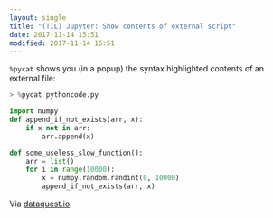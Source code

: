 ```yaml
---
layout: single
title: "(TIL) Jupyter: Show contents of external script"
date: 2017-11-14 15:51
modified: 2017-11-14 15:51
---
```


`%pycat` shows you (in a popup) the syntax highlighted contents of an external file:

```python
> %pycat pythoncode.py

import numpy
def append_if_not_exists(arr, x):
    if x not in arr:
        arr.append(x)

def some_useless_slow_function():
    arr = list()
    for i in range(10000):
        x = numpy.random.randint(0, 10000)
        append_if_not_exists(arr, x)
```

Via [dataquest.io](https://www.dataquest.io/blog/jupyter-notebook-tips-tricks-shortcuts/).
